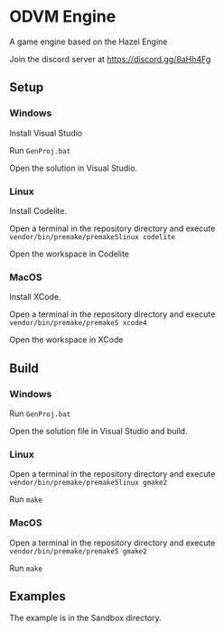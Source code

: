 # ODVM Engine
A game engine based on the Hazel Engine

Join the discord server at https://discord.gg/8aHh4Fg

## Setup
### Windows

Install Visual Studio

Run `GenProj.bat`

Open the solution in Visual Studio.

### Linux

Install Codelite.

Open a terminal in the repository directory and execute `vendor/bin/premake/premake5linux codelite`

Open the workspace in Codelite

### MacOS

Install XCode.

Open a terminal in the repository directory and execute `vendor/bin/premake/premake5 xcode4`

Open the workspace in XCode

## Build
### Windows

Run `GenProj.bat`

Open the solution file in Visual Studio and build.

### Linux

Open a terminal in the repository directory and execute `vendor/bin/premake/premake5linux gmake2`

Run `make`

### MacOS

Open a terminal in the repository directory and execute `vendor/bin/premake/premake5 gmake2`

Run `make`

## Examples

The example is in the Sandbox directory.
